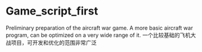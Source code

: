 # Game_script_first
Preliminary preparation of the aircraft war game.
A more basic aircraft war program, can be optimized on a very wide range of it.
一个比较基础的飞机大战项目，可开发和优化的范围非常广泛
